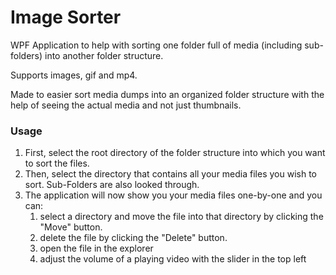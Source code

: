 # Image Sorter
WPF Application to help with sorting one folder full of media (including sub-folders) into another folder structure.

Supports images, gif and mp4.

Made to easier sort media dumps into an organized folder structure with the help of seeing the actual media and not just thumbnails.

### Usage ###
1. First, select the root directory of the folder structure into which you want to sort the files.
2. Then, select the directory that contains all your media files you wish to sort. Sub-Folders are also looked through.
3. The application will now show you your media files one-by-one and you can:
   1. select a directory and move the file into that directory by clicking the "Move" button.
   2. delete the file by clicking the "Delete" button.
   3. open the file in the explorer
   4. adjust the volume of a playing video with the slider in the top left
